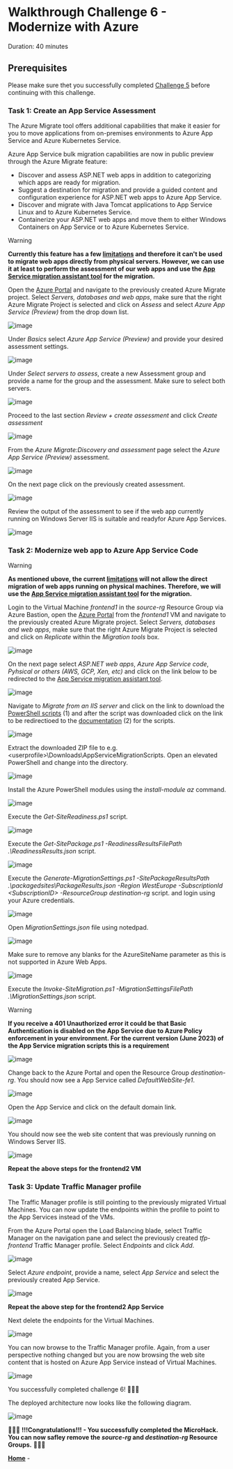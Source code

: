 # Walkthrough Challenge 6 - Modernize with Azure

Duration: 40 minutes

## Prerequisites

Please make sure thet you successfully completed [Challenge 5](../challenge-5/solution.md) before continuing with this challenge.

### **Task 1: Create an App Service Assessment**

The Azure Migrate tool offers additional capabilities that make it easier for you to move applications from on-premises environments to Azure App Service and Azure Kubernetes Service.

Azure App Service bulk migration capabilities are now in public preview through the Azure Migrate feature:

* Discover and assess ASP.NET web apps in addition to categorizing which apps are ready for migration.
* Suggest a destination for migration and provide a guided content and configuration experience for ASP.NET web apps to Azure App Service.
* Discover and migrate with Java Tomcat applications to App Service Linux and to Azure Kubernetes Service.
* Containerize your ASP.NET web apps and move them to either Windows Containers on App Service or to Azure Kubernetes Service.

> [!WARNING]
> **Currently this feature has a few [limitations](https://learn.microsoft.com/en-us/azure/migrate/concepts-migration-webapps#limitations) and therefore it can't be used to migrate web apps directly from physical servers. However, we can use it at least to perform the assessment of our web apps and use the [App Service migration assistant tool](https://learn.microsoft.com/en-us/azure/app-service/app-service-asp-net-migration) for the migration.**


Open the [Azure Portal](https://portal.azure.com) and navigate to the previously created Azure Migrate project. Select *Servers, databases and web apps*, make sure that the right Azure Migrate Project is selected and click on *Assess* and select *Azure App Service (Preview)* from the drop down list.

![image](./img/appservice1.png)

Under *Basics* select *Azure App Service (Preview)* and provide your desired assessment settings.

![image](./img/appservice2.png)

Under *Select servers to assess*, create a new Assessment group and provide a name for the group and the assessment. Make sure to select both servers.

![image](./img/appservice3.png)

Proceed to the last section *Review + create assessment* and click *Create assessment*

![image](./img/appservice4.png)

From the *Azure Migrate:Discovery and assessment* page select the *Azure App Service (Preview)* assessment.

![image](./img/appservice5.png)

On the next page click on the previously created assessment.

![image](./img/appservice6.png)

Review the output of the assessment to see if the web app currently running on Windows Server IIS is suitable and readyfor Azure App Services.

![image](./img/appservice7.png)

### **Task 2: Modernize web app to Azure App Service Code**

> [!WARNING]
> **As mentioned ubove, the current [limitations](https://learn.microsoft.com/en-us/azure/migrate/concepts-migration-webapps#limitations) will not allow the direct migration of web apps running on physical machines. Therefore, we will use the [App Service migration assistant tool](https://learn.microsoft.com/en-us/azure/app-service/app-service-asp-net-migration) for the migration.**


Login to the Virtual Machine *frontend1* in the *source-rg* Resource Group via Azure Bastion, open the [Azure Portal](https://portal.azure.com) from the *frontend1* VM and navigate to the previously created Azure Migrate project. Select *Servers, databases and web apps*, make sure that the right Azure Migrate Project is selected and click on *Replicate* within the *Migration tools* box.

![image](./img/modernize1.png)

On the next page select *ASP.NET web apps*, *Azure App Service code*, *Pyhsical or others (AWS, GCP, Xen, etc)* and click on the link below to be redirected to the [App Service migration assistant tool](https://learn.microsoft.com/en-us/azure/app-service/app-service-asp-net-migration).

![image](./img/modernize2.png)

Navigate to *Migrate from an IIS server* and click on the link to download the [PowerShell scripts](https://appmigration.microsoft.com/api/download/psscriptpreview/AppServiceMigrationScripts.zip) (1) and after the script was downloaded click on the link to be redirectioed to the [documentation](https://github.com/Azure/App-Service-Migration-Assistant/wiki/PowerShell-Scripts) (2) for the scripts.

![image](./img/modernize3.png)

Extract the downloaded ZIP file to e.g. \<userprofile\>\\Downloads\\AppServiceMigrationScripts. Open an elevated PowerShell and change into the directory.

![image](./img/modernize4.png)

Install the Azure PowerShell modules using the *install-module az* command.

![image](./img/modernize5.png)

Execute the *Get-SiteReadiness.ps1* script.

![image](./img/modernize6.png)

Execute the *Get-SitePackage.ps1 -ReadinessResultsFilePath .\\ReadinessResults.json* script.

![image](./img/modernize7.png)

Execute the *Generate-MigrationSettings.ps1 -SitePackageResultsPath .\packagedsites\PackageResults.json -Region WestEurope -SubscriptionId \<SubscriptionID\> -ResourceGroup destination-rg* script. and login using your Azure credentials.

![image](./img/modernize8.png)

Open *MigrationSettings.json* file using notedpad.

![image](./img/modernize9.png)

Make sure to remove any blanks for the AzureSiteName parameter as this is not supported in Azure Web Apps.

![image](./img/modernize10.png)

Execute the *Invoke-SiteMigration.ps1 -MigrationSettingsFilePath .\\MigrationSettings.json* script.

> [!WARNING]
> **If you receive a 401 Unauthorized error it could be that Basic Authentication is disabled on the App Service due to Azure Policy enforcement in your environment. For the current version (June 2023) of the App Service migration scripts this is a requirement**



![image](./img/modernize11.png)

Change back to the Azure Portal and open the Resource Group *destination-rg*. You should now see a App Service called *DefaultWebSite-fe1*.

![image](./img/modernize12.png)

Open the App Service and click on the default domain link.

![image](./img/modernize13.png)

You should now see the web site content that was previously running on Windows Server IIS.

![image](./img/modernize14.png)

**Repeat the above steps for the frontend2 VM**

### **Task 3: Update Traffic Manager profile**

The Traffic Manager profile is still pointing to the previously migrated Virtual Machines. You can now update the endpoints within the profile to point to the App Services instead of the VMs.

From the Azure Portal open the Load Balancing blade, select Traffic Manager on the navigation pane and select the previously created *tfp-frontend* Traffic Manager profile. Select *Endpoints* and click *Add*.

![image](./img/tfupdate1.png)

Select *Azure endpoint*, provide a name, select *App Service* and select the previously created App Service.

![image](./img/tfupdate2.png)

**Repeat the above step for the frontend2 App Service**

Next delete the endpoints for the Virtual Machines.

![image](./img/tfupdate3.png)

You can now browse to the Traffic Manager profile. Again, from a user perspective nothing changed but you are now browsing the web site content that is hosted on Azure App Service instead of Virtual Machines.

![image](./img/tfupdate4.png)

You successfully completed challenge 6! 🚀🚀🚀

The deployed architecture now looks like the following diagram.

![image](./img/Challenge-6.jpg)


🚀🚀🚀 **!!!Congratulations!!! - You successfully completed the MicroHack. You can now safley remove the *source-rg* and *destination-rg* Resource Groups.** 🚀🚀🚀


 **[Home](../../README.md)** -
